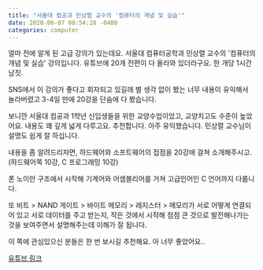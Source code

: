 ```yaml
---
title: "서울대 컴공과 민상렬 교수의 '컴퓨터의 개념 및 실습'" 
date: 2020-06-07 08:54:28 -0400
categories: computer
---
```


얼마 전에 알게 된 고급 강의가 있는데요. 서울대 컴퓨터공학과 민상렬 교수의 '컴퓨터의 개념 및 실습' 강의입니다. 유튜브에 20개 전편이 다 올라와 있더라구요. 한 개당 1시간 남짓.

SNS에서 이 강의가 좋다고 회자되고 있길래 별 생각 없이 봤는 너무 내용이 유익해서 놀라버렸고 3-4일 만에  20강을 단숨에 다 봤습니다. 

보니깐 서울대 컴공과 1학년 신입생들을 위한 교양수업이었고, 교양치고도 수준이 높았어요. 내용도 꽤 깊게 넓게 다루고요. 추천합니다. 아주 유익했습니다. 민상렬 교수님이 설명도 쉽게 잘 하십니다.

내용을 좀 알려드리자면,  하드웨어와 소프트웨어의 접점을 20강에 걸쳐 소개해주시고. (하드웨어쪽 10강, C 프로그래밍 10강)

폰 노이만 구조에서 시작해 기계어와 어셈블리어를 거쳐 고급언어인 C 언어까지 다룹니다.

또 비트 > NAND 게이트 > 바이트 메모리 > 레지스터 > 메모리가 서로 어떻게 연결되어 있고 서로 데이터를 주고 받는지, 
작은 것에서 시작해 점점 큰 것으로 발전해나가는 것을 보여주면서 설명해주는데 이해가 잘 됩니다.

이 쪽에 관심있으신 분들은 한 번 보시길 추천해요. 아 너무 좋았어요..

<a href="https://www.youtube.com/watch?v=vmWBCYs1rdU&list=PLpDJrhQ7qbNHjCGC42CrtGq1FXMskBi3K" target="_blank">유튜브 링크 </a>
 